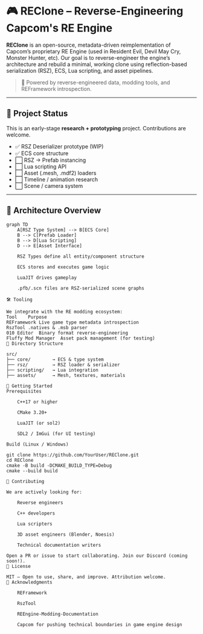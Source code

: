 # 🎮 REClone – Reverse-Engineering Capcom's RE Engine

**REClone** is an open-source, metadata-driven reimplementation of Capcom’s proprietary RE Engine (used in Resident Evil, Devil May Cry, Monster Hunter, etc). Our goal is to reverse-engineer the engine’s architecture and rebuild a minimal, working clone using reflection-based serialization (RSZ), ECS, Lua scripting, and asset pipelines.

> 🧠 Powered by reverse-engineered data, modding tools, and REFramework introspection.

---

## 🚧 Project Status

This is an early-stage **research + prototyping** project. Contributions are welcome.

- ✅ RSZ Deserializer prototype (WIP)
- ✅ ECS core structure
- ⬜ RSZ → Prefab instancing
- ⬜ Lua scripting API
- ⬜ Asset (.mesh, .mdf2) loaders
- ⬜ Timeline / animation research
- ⬜ Scene / camera system

---

## 🧱 Architecture Overview

```mermaid
graph TD
    A[RSZ Type System] --> B[ECS Core]
    B --> C[Prefab Loader]
    B --> D[Lua Scripting]
    D --> E[Asset Interface]

    RSZ Types define all entity/component structure

    ECS stores and executes game logic

    LuaJIT drives gameplay

    .pfb/.scn files are RSZ-serialized scene graphs

🛠 Tooling

We integrate with the RE modding ecosystem:
Tool	Purpose
REFramework	Live game type metadata introspection
RszTool	.natives & .msb parser
010 Editor	Binary format reverse-engineering
Fluffy Mod Manager	Asset pack management (for testing)
📁 Directory Structure

src/
├── core/        → ECS & type system
├── rsz/         → RSZ loader & serializer
├── scripting/   → Lua integration
├── assets/      → Mesh, textures, materials

🚀 Getting Started
Prerequisites

    C++17 or higher

    CMake 3.20+

    LuaJIT (or sol2)

    SDL2 / ImGui (for UI testing)

Build (Linux / Windows)

git clone https://github.com/YourUser/REClone.git
cd REClone
cmake -B build -DCMAKE_BUILD_TYPE=Debug
cmake --build build

👥 Contributing

We are actively looking for:

    Reverse engineers

    C++ developers

    Lua scripters

    3D asset engineers (Blender, Noesis)

    Technical documentation writers

Open a PR or issue to start collaborating. Join our Discord (coming soon!).
📄 License

MIT – Open to use, share, and improve. Attribution welcome.
🙏 Acknowledgments

    REFramework

    RszTool

    REEngine-Modding-Documentation

    Capcom for pushing technical boundaries in game engine design

